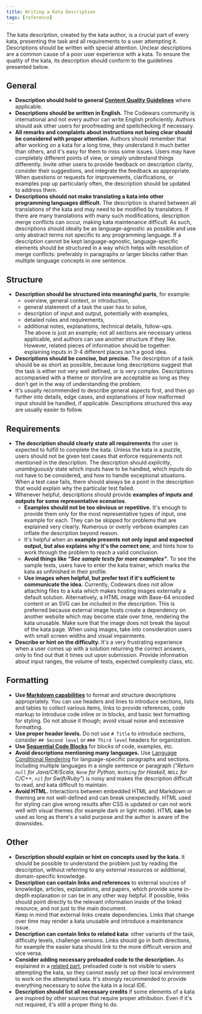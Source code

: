 ```yaml
---
title: Writing a Kata Description
tags: [reference]
---
```


The kata description, created by the kata author, is a crucial part of every kata, presenting the task and all requirements to a user attempting it. Descriptions should be written with special attention. Unclear descriptions are a common cause of a poor user experience with a kata. To ensure the quality of the kata, its description should conform to the guidelines presented below.


## General

- **Description should hold to general [Content Quality Guidelines][authoring-guidelines]** where applicable.
- **Descriptions should be written in English.** The Codewars community is international and not every author can write English proficiently. Authors should ask other users for proofreading and spellchecking if necessary.
- **All remarks and complaints about instructions not being clear should be considered with proper attention.** Authors should remember that after working on a kata for a long time, they understand it much better than others, and it's easy for them to miss some issues. Users may have completely different points of view, or simply understand things differently. Invite other users to provide feedback on description clarity, consider their suggestions, and integrate the feedback as appropriate.  
When questions or requests for improvements, clarifications, or examples pop up particularly often, the description should be updated to address them.
- **Descriptions should not make translating a kata into other programming languages difficult.** The description is shared between all translations of the kata and may need to be modified by translators. If there are many translations with many such modifications, description merge conflicts can occur, making kata maintenance difficult. As such, descriptions should ideally be as language-agnostic as possible and use only abstract terms not specific to any programming language. If a description cannot be kept language-agnostic, language-specific elements should be structured in a way which helps with resolution of merge conflicts: preferably in paragraphs or larger blocks rather than multiple language concepts in one sentence.


## Structure

- **Description should be structured into meaningful parts**, for example:
  - overview, general context, or introduction,
  - general statement of a task the user has to solve,
  - description of input and output, potentially with examples,
  - detailed rules and requirements,
  - additional notes, explanations, technical details, follow-ups.  
The above is just an example; not all sections are necessary unless applicable, and authors can use another structure if they like. However, related pieces of information should be together: explaining inputs in 3-4 different places isn't a good idea.
- **Descriptions should be concise, but precise.** The description of a task should be as short as possible, because long descriptions suggest that the task is either not very well defined, or is very complex. Descriptions accompanied with a theme or storyline are acceptable as long as they don't get in the way of understanding the problem.
- It's usually recommended to describe general aspects first, and then go further into details, edge cases, and explanations of how malformed input should be handled, if applicable. Descriptions structured this way are usually easier to follow.


## Requirements

- **The description should clearly state all requirements** the user is expected to fulfill to complete the kata. Unless the kata is a puzzle, users should not be given test cases that enforce requirements not mentioned in the description. The description should _explicitly_, _unambiguously_ state which inputs have to be handled, which inputs do not have to be considered, and how to handle exceptional situations. When a test case fails, there should always be a point in the description that would explain why the particular test failed.
- Whenever helpful, descriptions should provide **examples of inputs and outputs for some representative scenarios**.
  - **Examples should not be too obvious or repetitive.** It's enough to provide them only for the most representative types of input, one example for each. They can be skipped for problems that are explained very clearly. Numerous or overly verbose examples can inflate the description beyond reason.
  - It's helpful when an **example presents not only input and expected output, but also explains why it's the correct one**, and hints how to work through the problem to reach a valid conclusion.
  - **Avoid things like _"See sample tests for more examples"_**. To see the sample tests, users have to enter the kata trainer, which marks the kata as unfinished in their profile.
  - **Use images when helpful, but prefer text if it's sufficient to communicate the idea.** Currently, Codewars does not allow attaching files to a kata which makes hosting images externally a default solution. Alternatively, a HTML image with Base-64 encoded content or an SVG can be included in the description. This is preferred because external image hosts create a dependency on another website which may become stale over time, rendering the kata unusable. Make sure that the image does not break the layout of the kata page. When using images, take into consideration users with small screen widths and visual impairments.
- **Describe or hint on the difficulty.** It's a very frustrating experience when a user comes up with a solution returning the correct answers, only to find out that it times out upon submission. Provide information about input ranges, the volume of tests, expected complexity class, etc.


## Formatting

- **Use [Markdown capabilities][markdown-reference]** to format and structure descriptions appropriately. You can use headers and lines to introduce sections, lists and tables to collect various items, links to provide references, code markup to introduce code inline or in blocks, and basic text formatting for styling. Do not abuse it though; avoid visual noise and excessive formatting.
- **Use proper header levels.** Do not use `# Title` to introduce sections, consider `## Second level` or `### Third level` headers for organization.
- **Use [Sequential Code Blocks][sequential-code-blocks]** for blocks of code, examples, etc.
- **Avoid descriptions mentioning many languages.** Use [Language Conditional Rendering][conditional-rendering] for language-specific paragraphs and sections. Including multiple languages in a single sentence or paragraph (_"Return `null` for Java/C#/Scala, `None` for Python, `Nothing` for Haskell, `NULL` for C/C++, `nil` for Swift/Ruby"_) is noisy and makes the description difficult to read, and kata difficult to maintain.
- **Avoid HTML.** Interactions between embedded HTML and Markdown or theming are not well-defined and can break unexpectedly. HTML used for styling can give wrong results after CSS is updated or can not work well with visual themes (for example dark or light mode). HTML **can** be used as long as there's a valid purpose and the author is aware of the downsides.


## Other

- **Description should explain or hint on concepts used by the kata.** It should be possible to understand the problem just by reading the description, without referring to any external resources or additional, domain-specific knowledge.   
- **Description can contain links and references** to external sources of knowledge, articles, explanations, and papers, which provide some in-depth explanation or can be in any other way helpful. If possible, links should point directly to the relevant information inside of the linked resource, and not just to the main document.  
Keep in mind that external links create dependencies. Links that change over time may render a kata unusable and introduce a maintenance issue. 
- **Description can contain links to related kata**: other variants of the task, difficulty levels, challenge versions. Links should go in both directions, for example the easier kata should link to the more difficult version and vice versa.
- **Consider adding necessary preloaded code to the description.** As explained in a [related part][preloaded-accessibility], preloaded code is not visible to users attempting the kata, so they cannot easily set up their local environment to work on the attempted kata. It's strongly recommended to provide everything necessary to solve the kata in a local IDE.
- **Description should list all necessary credits** if some elements of a kata are inspired by other sources that require proper attribution. Even if it's not required, it's still a proper thing to do.


[authoring-guidelines]: /authoring/guidelines/
[preloaded-accessibility]: /authoring/guidelines/preloaded/#accessibility-of-preloaded-code
[markdown-reference]: /references/markdown/
[sequential-code-blocks]: /references/markdown/extensions/#sequential-code-blocks
[conditional-rendering]: /references/markdown/extensions/#conditional-rendering
